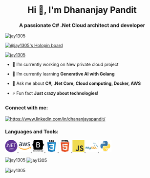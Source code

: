 <h1 align="center">Hi 👋, I'm Dhananjay Pandit</h1>
<h3 align="center">A passionate C# .Net Cloud architect and developer </h3>


<p align="left"> <img src="https://komarev.com/ghpvc/?username=jay1305&label=Profile%20views&color=0e75b6&style=flat" alt="jay1305" /> </p>

[![@jay1305's Holopin board](https://holopin.io/api/user/board?user=jay1305)](https://holopin.io/@jay1305)

<p align="left"> <a href="https://github.com/ryo-ma/github-profile-trophy"><img src="https://github-profile-trophy.vercel.app/?username=jay1305" alt="jay1305" /></a> </p>

- 🔭 I’m currently working on New private cloud project

- 🌱 I’m currently learning **Generative AI with Golang**

- 💬 Ask me about **C#, .Net Core, Cloud computing, Docker, AWS**

- ⚡ Fun fact **Just crazy about technologies!**



<h3 align="left">Connect with me:</h3>
<p align="left">
<a href="https://www.linkedin.com/in/dhananjayspandit/" target="blank"><img align="center" src="https://raw.githubusercontent.com/rahuldkjain/github-profile-readme-generator/master/src/images/icons/Social/linked-in-alt.svg" alt="https://www.linkedin.com/in/dhananjayspandit/" height="30" width="40" /></a>
</p>

<h3 align="left">Languages and Tools:</h3>
<p align="left"> <a href="https://dotnet.microsoft.com/en-us/" target="_blank" rel="noreferrer"> <img src="https://raw.githubusercontent.com/devicons/devicon/master/icons/dotnetcore/dotnetcore-original.svg" alt="android" width="40" height="40"/> </a> <a href="https://aws.amazon.com" target="_blank" rel="noreferrer"> <img src="https://raw.githubusercontent.com/devicons/devicon/master/icons/amazonwebservices/amazonwebservices-original-wordmark.svg" alt="aws" width="40" height="40"/> </a> <a href="https://getbootstrap.com" target="_blank" rel="noreferrer"> <img src="https://raw.githubusercontent.com/devicons/devicon/master/icons/bootstrap/bootstrap-plain-wordmark.svg" alt="bootstrap" width="40" height="40"/> </a> <a href="https://www.w3schools.com/css/" target="_blank" rel="noreferrer"> <img src="https://raw.githubusercontent.com/devicons/devicon/master/icons/css3/css3-original-wordmark.svg" alt="css3" width="40" height="40"/> </a> <a href="https://www.w3.org/html/" target="_blank" rel="noreferrer"> <img src="https://raw.githubusercontent.com/devicons/devicon/master/icons/html5/html5-original-wordmark.svg" alt="html5" width="40" height="40"/> </a>  <a href="https://developer.mozilla.org/en-US/docs/Web/JavaScript" target="_blank" rel="noreferrer"> <img src="https://raw.githubusercontent.com/devicons/devicon/master/icons/javascript/javascript-original.svg" alt="javascript" width="40" height="40"/> </a> <a href="https://www.mysql.com/" target="_blank" rel="noreferrer"> <img src="https://raw.githubusercontent.com/devicons/devicon/master/icons/mysql/mysql-original-wordmark.svg" alt="mysql" width="40" height="40"/> </a> <a href="https://www.python.org" target="_blank" rel="noreferrer"> <img src="https://raw.githubusercontent.com/devicons/devicon/master/icons/python/python-original.svg" alt="python" width="40" height="40"/> </a>  </p>

<p><img align="left" src="https://github-readme-stats.vercel.app/api/top-langs?username=jay1305&show_icons=true&locale=en&layout=compact" alt="jay1305" /></p>

<p>&nbsp;<img align="center" src="https://github-readme-stats.vercel.app/api?username=jay1305&show_icons=true&locale=en" alt="jay1305" /></p>

<p><img align="center" src="https://github-readme-streak-stats.herokuapp.com/?user=jay1305&" alt="jay1305" /></p>
